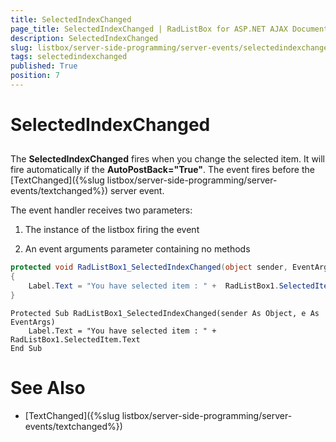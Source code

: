 ```yaml
---
title: SelectedIndexChanged
page_title: SelectedIndexChanged | RadListBox for ASP.NET AJAX Documentation
description: SelectedIndexChanged
slug: listbox/server-side-programming/server-events/selectedindexchanged
tags: selectedindexchanged
published: True
position: 7
---
```


# SelectedIndexChanged

## 

The **SelectedIndexChanged** fires when you change the selected item. It will fire automatically if the **AutoPostBack="True"**. The event fires before the [TextChanged]({%slug listbox/server-side-programming/server-events/textchanged%}) server event.

The event handler receives two parameters:

1. The instance of the listbox firing the event

2. An event arguments parameter containing no methods


````C#	
protected void RadListBox1_SelectedIndexChanged(object sender, EventArgs e)
{
	Label.Text = "You have selected item : " +  RadListBox1.SelectedItem.Text;
}	
````
````VB.NET	
Protected Sub RadListBox1_SelectedIndexChanged(sender As Object, e As EventArgs)
	Label.Text = "You have selected item : " + RadListBox1.SelectedItem.Text
End Sub
````

# See Also

 * [TextChanged]({%slug listbox/server-side-programming/server-events/textchanged%})
